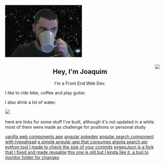 ## [![joaquim medeiros header](https://github.com/medeirosjoaquim/medeirosjoaquim/blob/main/images/me.png)]('')
<img align="right" height="150" src="https://media.giphy.com/media/OeyAkKTKYSvmw/giphy.gif"/>

<p align='center'>

<h2 align="center">Hey, I'm Joaquim</h2>
<p align="center">I'm a Front End Web Dev.</p>
<p>I like to ride bike, coffee and play guitar.</p>
<p>I also drink a lot of water.</p>
<a href="https://www.linkedin.com/in/joaquim-medeiros/" target="_blank"><img height="30" src="https://image.flaticon.com/icons/svg/733/733561.svg"></a>


<p>here are links for some stuff I've built, although it's not updated in a while. most of them
were made as challenge for positions or personal study</p>


<a href="https://github.com/medeirosjoaquim/anticipation-calculator" target="_blank">vanilla web components app</a>
<a href="https://github.com/medeirosjoaquim/ng-pokedex" target="_blank">angular pokedex</a>
<a href="https://github.com/medeirosjoaquim/ng-typeahead" target="_blank">angular search component with typeahead</a>
<a href="https://github.com/medeirosjoaquim/-ng-weather-demo" target="_blank">a simple angular app that consumes algolia search api</a>
<a href="https://github.com/medeirosjoaquim/checklines" target="_blank">python tool I made to check the size of your commits</a>
<a href="https://github.com/medeirosjoaquim/PyGeoJson" target="_blank">pygeoJson is a fork that I fixed and made reusable</a>
<a href="https://github.com/medeirosjoaquim/bashmaker" target="_blank">this one is old but I kinda like it. a tool to monitor folder for changes</a>

